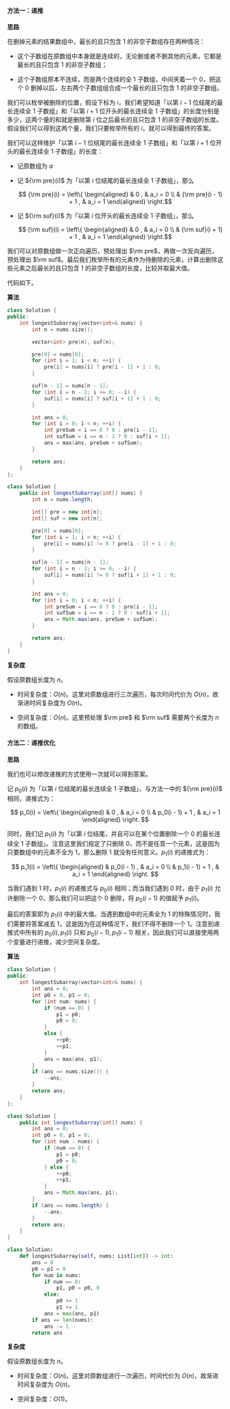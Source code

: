 #### 方法一：递推

**思路**

在删掉元素的结果数组中，最长的且只包含 $1$ 的非空子数组存在两种情况：

+ 这个子数组在原数组中本身就是连续的，无论删或者不删其他的元素，它都是最长的且只包含 $1$ 的非空子数组；

+ 这个子数组原本不连续，而是两个连续的全 $1$ 子数组，中间夹着一个 $0$，把这个 $0$ 删掉以后，左右两个子数组组合成一个最长的且只包含 $1$ 的非空子数组。

我们可以枚举被删除的位置，假设下标为 $i$，我们希望知道「以第 $i - 1$ 位结尾的最长连续全 $1$ 子数组」和「以第 $i + 1$ 位开头的最长连续全 $1$ 子数组」的长度分别是多少，这两个量的和就是删除第 $i$ 位之后最长的且只包含 $1$ 的非空子数组的长度。假设我们可以得到这两个量，我们只要枚举所有的 $i$，就可以得到最终的答案。

我们可以这样维护「以第 $i - 1$ 位结尾的最长连续全 $1$ 子数组」和「以第 $i + 1$ 位开头的最长连续全 $1$ 子数组」的长度：

+ 记原数组为 $a$

+ 记 ${\rm pre}(i)$ 为「以第 $i$ 位结尾的最长连续全 $1$ 子数组」，那么

  $$ {\rm pre}(i) = \left\{ \begin{aligned}  & 0 , & a_i = 0 \\ & {\rm pre}(i - 1) + 1 , & a_i = 1  \end{aligned} \right.$$

+ 记 ${\rm suf}(i)$ 为「以第 $i$ 位开头的最长连续全 $1$ 子数组」，那么

  $$ {\rm suf}(i) = \left\{ \begin{aligned}     & 0 , & a_i = 0 \\    & {\rm suf}(i + 1) + 1 , & a_i = 1    \end{aligned} \right.$$

我们可以对原数组做一次正向遍历，预处理出 $\rm pre$，再做一次反向遍历，预处理出 $\rm suf$。最后我们枚举所有的元素作为待删除的元素，计算出删除这些元素之后最长的且只包含 $1$ 的非空子数组的长度，比较并取最大值。

代码如下。

**算法**

```C++ [sol1-C++]
class Solution {
public:
    int longestSubarray(vector<int>& nums) {
        int n = nums.size();

        vector<int> pre(n), suf(n);

        pre[0] = nums[0];
        for (int i = 1; i < n; ++i) {
            pre[i] = nums[i] ? pre[i - 1] + 1 : 0; 
        }

        suf[n - 1] = nums[n - 1];
        for (int i = n - 2; i >= 0; --i) {
            suf[i] = nums[i] ? suf[i + 1] + 1 : 0;
        }

        int ans = 0;
        for (int i = 0; i < n; ++i) {
            int preSum = i == 0 ? 0 : pre[i - 1];
            int sufSum = i == n - 1 ? 0 : suf[i + 1];
            ans = max(ans, preSum + sufSum);
        }

        return ans;
    }
};
```

```Java [sol1-Java]
class Solution {
    public int longestSubarray(int[] nums) {
        int n = nums.length;

        int[] pre = new int[n];
        int[] suf = new int[n];

        pre[0] = nums[0];
        for (int i = 1; i < n; ++i) {
            pre[i] = nums[i] != 0 ? pre[i - 1] + 1 : 0; 
        }

        suf[n - 1] = nums[n - 1];
        for (int i = n - 2; i >= 0; --i) {
            suf[i] = nums[i] != 0 ? suf[i + 1] + 1 : 0;
        }

        int ans = 0;
        for (int i = 0; i < n; ++i) {
            int preSum = i == 0 ? 0 : pre[i - 1];
            int sufSum = i == n - 1 ? 0 : suf[i + 1];
            ans = Math.max(ans, preSum + sufSum);
        }

        return ans;
    }
}
```

**复杂度**

假设原数组长度为 $n$。

+ 时间复杂度：$O(n)$。这里对原数组进行三次遍历，每次时间代价为 $O(n)$，故渐进时间复杂度为 $O(n)$。

+ 空间复杂度：$O(n)$。这里预处理 $\rm pre$ 和 $\rm suf$ 需要两个长度为 $n$ 的数组。

#### 方法二：递推优化

**思路**

我们也可以修改递推的方式使用一次就可以得到答案。

记 $p_0(i)$ 为「以第 $i$ 位结尾的最长连续全 $1$ 子数组」，与方法一中的 ${\rm pre}(i)$ 相同，递推式为：

$$ p_0(i) = \left\{ \begin{aligned} 
    & 0 , & a_i = 0 \\
    & p_0(i - 1) + 1 , & a_i = 1 
   \end{aligned} \right.
$$

同时，我们记 $p_1(i)$ 为「以第 $i$ 位结尾，并且可以在某个位置删除一个 $0$ 的最长连续全 $1$ 子数组」。注意这里我们规定了只删除 $0$，而不是任意一个元素，这是因为只要数组中的元素不全为 $1$，那么删除 $1$ 就没有任何意义。$p_1(i)$ 的递推式为：

$$ p_1(i) = \left\{ \begin{aligned} 
    & p_0(i - 1) , & a_i = 0 \\
    & p_1(i - 1) + 1 , & a_i = 1 
   \end{aligned} \right.
$$

当我们遇到 $1$ 时，$p_1(i)$ 的递推式与 $p_0(i)$ 相同；而当我们遇到 $0$ 时，由于 $p_1(i)$ 允许删除一个 $0$，那么我们可以把这个 $0$ 删除，将 $p_0(i-1)$ 的值赋予 $p_1(i)$。

最后的答案即为 $p_1(i)$ 中的最大值。当遇到数组中的元素全为 $1$ 的特殊情况时，我们需要将答案减去 $1$，这是因为在这种情况下，我们不得不删除一个 $1$。注意到递推式中所有的 $p_0(i), p_1(i)$ 只和 $p_0(i-1), p_1(i-1)$ 相关，因此我们可以直接使用两个变量进行递推，减少空间复杂度。

**算法**

```C++ [sol2-C++]
class Solution {
public:
    int longestSubarray(vector<int>& nums) {
        int ans = 0;
        int p0 = 0, p1 = 0;
        for (int num: nums) {
            if (num == 0) {
                p1 = p0;
                p0 = 0;
            }
            else {
                ++p0;
                ++p1;
            }
            ans = max(ans, p1);
        }
        if (ans == nums.size()) {
            --ans;
        }
        return ans;
    }
};
```

```Java [sol2-Java]
class Solution {
    public int longestSubarray(int[] nums) {
        int ans = 0;
        int p0 = 0, p1 = 0;
        for (int num : nums) {
            if (num == 0) {
                p1 = p0;
                p0 = 0;
            } else {
                ++p0;
                ++p1;
            }
            ans = Math.max(ans, p1);
        }
        if (ans == nums.length) {
            --ans;
        }
        return ans;
    }
}
```

```Python [sol2-Python3]
class Solution:
    def longestSubarray(self, nums: List[int]) -> int:
        ans = 0
        p0 = p1 = 0
        for num in nums:
            if num == 0:
                p1, p0 = p0, 0
            else:
                p0 += 1
                p1 += 1
            ans = max(ans, p1)
        if ans == len(nums):
            ans -= 1
        return ans
```

**复杂度**

假设原数组长度为 $n$。

+ 时间复杂度：$O(n)$。这里对原数组进行一次遍历，时间代价为 $O(n)$，故渐进时间复杂度为 $O(n)$。

+ 空间复杂度：$O(1)$。